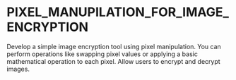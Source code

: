 # PIXEL_MANUPILATION_FOR_IMAGE_ENCRYPTION
 
Develop a simple image encryption tool using pixel manipulation. You can perform operations like swapping pixel values or applying a basic mathematical operation to each pixel. Allow users to encrypt and decrypt images.
